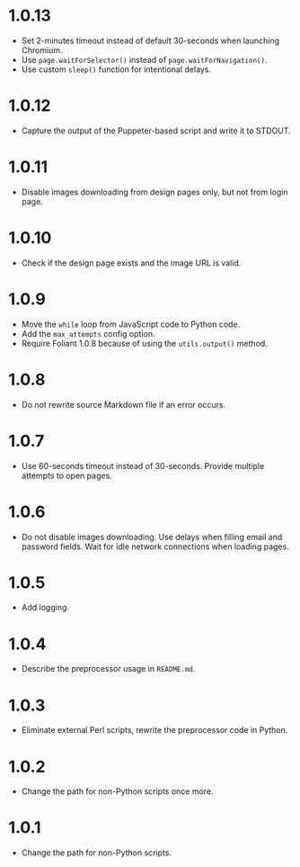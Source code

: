 # 1.0.13

-    Set 2-minutes timeout instead of default 30-seconds when launching Chromium.
-    Use `page.waitForSelector()` instead of `page.waitForNavigation()`.
-    Use custom `sleep()` function for intentional delays.

# 1.0.12

-   Capture the output of the Puppeter-based script and write it to STDOUT.

# 1.0.11

-   Disable images downloading from design pages only, but not from login page.

# 1.0.10

-   Check if the design page exists and the image URL is valid.

# 1.0.9

-   Move the `while` loop from JavaScript code to Python code.
-   Add the `max_attempts` config option.
-   Require Foliant 1.0.8 because of using the `utils.output()` method.

# 1.0.8

-   Do not rewrite source Markdown file if an error occurs.

# 1.0.7

-   Use 60-seconds timeout instead of 30-seconds. Provide multiple attempts to open pages.

# 1.0.6

-   Do not disable images downloading. Use delays when filling email and password fields. Wait for idle network connections when loading pages.

# 1.0.5

-   Add logging.

# 1.0.4

-   Describe the preprocessor usage in `README.md`.

# 1.0.3

-   Eliminate external Perl scripts, rewrite the preprocessor code in Python.

# 1.0.2

-   Change the path for non-Python scripts once more.

# 1.0.1

-   Change the path for non-Python scripts.
